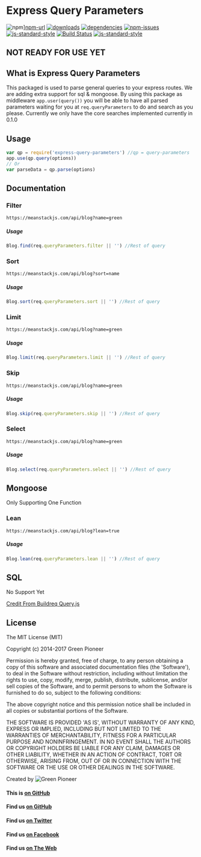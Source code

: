 # Express Query Parameters

![npm][npm-image]][npm-url]
[![downloads][downloads-image]][downloads-url]
[![dependencies](https://david-dm.org/greenpioneersolutions/express-query-parameters.svg)](https://david-dm.org/greenpioneersolutions/express-query-parameters)
[![npm-issues](https://img.shields.io/github/issues/greenpioneersolutions/express-query-parameters.svg)](https://github.com/greenpioneersolutions/express-query-parameters/issues)
[![js-standard-style](https://img.shields.io/badge/code%20style-standard-brightgreen.svg)](http://standardjs.com/)
[![Build Status](https://travis-ci.org/greenpioneersolutions/express-query-parameters.svg?branch=master)](https://travis-ci.org/greenpioneersolutions/express-query-parameters)
[![js-standard-style](https://nodei.co/npm/express-query-parameters.png?downloads=true&downloadRank=true&stars=true)](https://nodei.co/npm/express-query-parameters.png?downloads=true&downloadRank=true&stars=true)

[npm-image]: https://img.shields.io/npm/v/express-query-parameters.svg?style=flat
[npm-url]: https://npmjs.org/package/express-query-parameters
[downloads-image]: https://img.shields.io/npm/dt/express-query-parameters.svg?style=flat
[downloads-url]: https://npmjs.org/package/express-query-parameters

## NOT READY FOR USE YET

## What is Express Query Parameters
This packaged is used to parse general queries to your express routes. We are adding extra support for sql & mongoose. By using this package as middleware `app.user(query())` you will be able to have all parsed parameters waiting for you at `req.queryParameters` to do and search as you please. Currently we only have the core searches implemented currently in 0.1.0


## Usage
``` js
var qp = require('express-query-parameters') //qp = query-parameters
app.use(qp.query(options))
// Or
var parseData = qp.parse(options)
```

## Documentation

### Filter
```
https://meanstackjs.com/api/blog?name=green
```
##### Usage
``` js
Blog.find(req.queryParameters.filter || '') //Rest of query
```

### Sort
```
https://meanstackjs.com/api/blog?sort=name
```
##### Usage
``` js
Blog.sort(req.queryParameters.sort || '') //Rest of query
```

### Limit
```
https://meanstackjs.com/api/blog?name=green
```
##### Usage
``` js
Blog.limit(req.queryParameters.limit || '') //Rest of query
```

### Skip
```
https://meanstackjs.com/api/blog?name=green
```
##### Usage
``` js
Blog.skip(req.queryParameters.skip || '') //Rest of query
```

### Select
```
https://meanstackjs.com/api/blog?name=green
```
##### Usage
``` js
Blog.select(req.queryParameters.select || '') //Rest of query
```

## Mongoose

Only Supporting One Function

### Lean
```
https://meanstackjs.com/api/blog?lean=true
```
##### Usage
``` js
Blog.lean(req.queryParameters.lean || '') //Rest of query
```

## SQL

No Support Yet

[Credit From Buildreq Query.js](https://www.npmjs.com/package/buildreq)


## License

The MIT License (MIT)

Copyright (c) 2014-2017 Green Pioneer

Permission is hereby granted, free of charge, to any person obtaining
a copy of this software and associated documentation files (the
'Software'), to deal in the Software without restriction, including
without limitation the rights to use, copy, modify, merge, publish,
distribute, sublicense, and/or sell copies of the Software, and to
permit persons to whom the Software is furnished to do so, subject to
the following conditions:

The above copyright notice and this permission notice shall be
included in all copies or substantial portions of the Software.

THE SOFTWARE IS PROVIDED 'AS IS', WITHOUT WARRANTY OF ANY KIND,
EXPRESS OR IMPLIED, INCLUDING BUT NOT LIMITED TO THE WARRANTIES OF
MERCHANTABILITY, FITNESS FOR A PARTICULAR PURPOSE AND NONINFRINGEMENT.
IN NO EVENT SHALL THE AUTHORS OR COPYRIGHT HOLDERS BE LIABLE FOR ANY
CLAIM, DAMAGES OR OTHER LIABILITY, WHETHER IN AN ACTION OF CONTRACT,
TORT OR OTHERWISE, ARISING FROM, OUT OF OR IN CONNECTION WITH THE
SOFTWARE OR THE USE OR OTHER DEALINGS IN THE SOFTWARE.

Created by ![Green Pioneer](http://greenpioneersolutions.com/img/icons/apple-icon-180x180.png)

#### This is [on GitHub](https://github.com/greenpioneersolutions/express-query-parameters)
#### Find us [on GitHub](https://github.com/greenpioneersolutions)
#### Find us [on Twitter](https://twitter.com/greenpioneerdev)
#### Find us [on Facebook](https://www.facebook.com/Green-Pioneer-Solutions-1023752974341910)
#### Find us [on The Web](http://greenpioneersolutions.com/)




